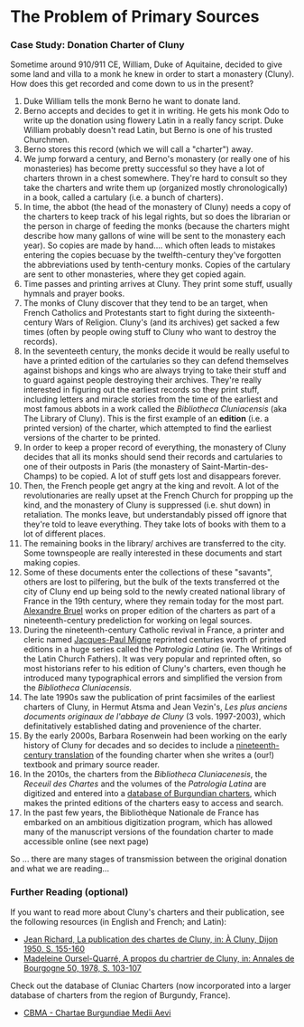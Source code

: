 # The Problem of Primary Sources

### Case Study: Donation Charter of Cluny

Sometime around 910/911 CE, William, Duke of Aquitaine, decided to give some land and villa to a monk he knew in order to start a monastery \(Cluny\). How does this get recorded and come down to us in the present?

1. Duke William tells the monk Berno he want to donate land. 
2. Berno accepts and decides to get it in writing. He gets his monk Odo to write up the donation using flowery Latin in a really fancy script. Duke William probably doesn't read Latin, but Berno is one of his trusted Churchmen. 
3. Berno stores this record \(which we will call a "charter"\) away. 
4. We jump forward a century, and Berno's monastery \(or really one of his monasteries\) has become pretty successful so they have a lot of charters thrown in a chest somewhere. They're hard to consult so they take the charters and write them up \(organized mostly chronologically\) in a book, called a cartulary \(i.e. a bunch of charters\). 
5. In time, the abbot \(the head of the monastery of Cluny\) needs a copy of the charters to keep track of his legal rights, but so does the librarian or the person in charge of feeding the monks \(because the charters might describe how many gallons of wine will be sent to the monastery each year\). So copies are made by hand.... which often leads to mistakes entering the copies becuase by the twelfth-century they've forgotten the abbreviations used by tenth-century monks. Copies of the cartulary are sent to other monasteries, where they get copied again.
6. Time passes and printing arrives at Cluny. They print some stuff, usually hymnals and prayer books.
7. The monks of Cluny discover that they tend to be an target, when French Catholics and Protestants start to fight during the sixteenth-century Wars of Religion. Cluny's \(and its archives\) get sacked a few times \(often by people owing stuff to Cluny who want to destroy the records\). 
8. In the seventeeth century, the monks decide it would be really useful to have a printed edition of the cartularies so they can defend themselves against bishops and kings who are always trying to take their stuff and to guard against people destroying their archives. They're really interested in figuring out the earliest records so they print stuff, including letters and miracle stories from the time of the earliest and most famous abbots in a work called the _Bibliotheca Cluniacensis_ \(aka The Library of Cluny\). This is the first example of an **edition** \(i.e. a printed version\) of the charter, which attempted to find the earliest versions of the charter to be printed.
9. In order to keep a proper record of everything, the monastery of Cluny decides that all its monks should send their records and cartularies to one of their outposts in Paris \(the monastery of Saint-Martin-des-Champs\) to be copied. A lot of stuff gets lost and disappears forever.
10. Then, the French people get angry at the king and revolt. A lot of the revolutionaries are really upset at the French Church for propping up the kind, and the monastery of Cluny is suppressed \(i.e. shut down\) in retaliation. The monks leave, but understandably pissed off ignore that they're told to leave everything. They take lots of books with them to a lot of different places. 
11. The remaining books in the library/ archives are transferred to the city. Some townspeople are really interested in these documents and start making copies.
12. Some of these documents enter the collections of these "savants", others are lost to pilfering, but the bulk of the texts transferred ot the city of Cluny end up being sold to the newly created national library of France in the 19th century, where they remain today for the most part. [Alexandre Bruel](https://data.bnf.fr/fr/12403032/alexandre_bruel/) works on proper edition of the charters as part of a nineteenth-century predeliction for working on legal sources. 
13. During the nineteenth-century Catholic revival in France, a printer and cleric named [Jacques-Paul Migne](https://en.wikipedia.org/wiki/Jacques_Paul_Migne) reprinted centuries worth of printed editions in a huge series called the _Patrologia Latina_ \(ie. The Writings of the Latin Church Fathers\). It was very popular and reprinted often, so most historians refer to his edition of Cluny's charters, even though he introduced many typographical errors and simplified the version from the _Bibliotheca Cluniacensis._ 
14. The late 1990s saw the publication of print facsimiles of the earliest charters of Cluny, in Hermut Atsma and Jean Vezin's, _Les plus anciens documents originaux de l'abbaye de Cluny_ \(3 vols. 1997-2003\), which definitatively established dating and provenience of the charter. 
15. By the early 2000s, Barbara Rosenwein had been working on the early history of Cluny for decades and so decides to include a [nineteenth-century t](https://books.google.ca/books?id=HzUNAAAAIAAJ&pg=PA329#v=onepage&q&f=false)[ranslation](https://books.google.ca/books?id=HzUNAAAAIAAJ&pg=PA329#v=onepage&q&f=false) of the founding charter when she writes a \(our!\) textbook and primary source reader.
16. In the 2010s, the charters from the _Bibliotheca Cluniacenesis_, the _Receuil des Chartes_ and the volumes of the _Patrologia Latina_ are digitized and entered into a [database of Burgundian charters](http://www.cbma-project.eu), which makes the printed editions of the charters easy to access and search.
17. In the past few years, the Bibliothèque Nationale de France has embarked on an ambitious digitization program, which has allowed many of the manuscript versions of the foundation charter to made accessible online \(see next page\)

So ... there are many stages of transmission between the original donation and what we are reading...

### Further Reading \(optional\)

If you want to read more about Cluny's charters and their publication, see the following resources \(in English and French; and Latin\):

* [Jean Richard, La publication des chartes de Cluny, in: À Cluny, Dijon 1950, S. 155-160](https://www.uni-muenster.de/Fruehmittelalter/Projekte/Cluny/CCE/Richard_Chartes.pdf)
* [ Madeleine Oursel-Quarré, A propos du chartrier de Cluny, in: Annales de Bourgogne 50, 1978, S. 103-107](http://www.bm-dijon.fr/documents/ANNALES%20BOURGOGNE/1978/1978-050-07-103-107-1370943.pdf)

Check out the database of Cluniac Charters \(now incorporated into a larger database of charters from the region of Burgundy, France\). 

* [CBMA - Chartae Burgundiae Medii Aevi](http://www.cbma-project.eu/)


